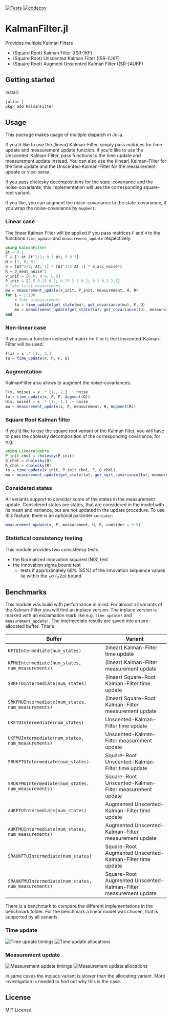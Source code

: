 
[![Tests](https://github.com/JuliaGNSS/KalmanFilter.jl/actions/workflows/ci.yml/badge.svg)](https://github.com/JuliaGNSS/KalmanFilter.jl/actions)
[![codecov](https://codecov.io/gh/JuliaGNSS/KalmanFilter.jl/branch/master/graph/badge.svg?token=KCFJHJ4Q2T)](https://codecov.io/gh/JuliaGNSS/KalmanFilter.jl)
# KalmanFilter.jl
Provides multiple Kalman Filters

* (Square Root) Kalman Filter ((SR-)KF)
* (Square Root) Unscented Kalman Filter ((SR-)UKF)
* (Square Root) Augment Unscented Kalman Filter ((SR-)AUKF)

## Getting started

Install:
```julia
julia> ]
pkg> add KalmanFilter
```

## Usage

This package makes usage of multiple dispatch in Julia. 

If you'd like to use the (linear) Kalman-Filter, simply pass matrices for time update and measurement update function. If you'd like to use the Unscented-Kalman-Filter, pass functions to the time update and measurement update instead. You can also use the (linear) Kalman-Filter for the time update and the Unscented-Kalman-Filter for the measurement update or vice-versa.

If you pass cholesky decompositions for the state-covariance and the noise-covariante, this implementation will use the corresponding square-root variant.

If you like, you can augment the noise-covariance to the state-covariance, if you wrap the noise-covariance by `Augment`.

### Linear case
The linear Kalman Filter will be applied if you pass matrices `F` and `H` to the functions `time_update` and `measurement_update` respectively.
```julia
using KalmanFilter
Δt = 0.1
F = [1 Δt Δt^2/2; 0 1 Δt; 0 0 1]
H = [1, 0, 0]'
Q = [Δt^2/2; Δt; 1] * [Δt^2/2 Δt 1] * σ_acc_noise^2
R = σ_meas_noise^2
x_init = [0.0, 0.0, 0.0]
P_init = [2.5 0.25 0.1; 0.25 2.5 0.2; 0.1 0.2 2.5]
# Take first measurement
mu = measurement_update(x_init, P_init, measurement, H, R)
for i = 1:100
    # Take a measurement
    tu = time_update(get_state(mu), get_covariance(mu), F, Q)
    mu = measurement_update(get_state(tu), get_covariance(tu), measurement, H, R)
end
```
### Non-linear case
If you pass a function instead of matrix for `F` or `H`, the Unscented-Kalman-Filter will be used.
```julia
F(x) = x .* [1., 2.]
tu = time_update(x, P, F, Q)
```

### Augmentation
KalmanFilter also allows to augment the noise-covariances:
```julia
F(x, noise) = x .* [1., 2.] .+ noise
tu = time_update(x, P, F, Augment(Q))
H(x, noise) = x .* [1., 1.] .+ noise
mu = measurement_update(x, P, measurement, H, Augment(R))
```

### Square Root Kalman filter
If you'd like to use the square root variant of the Kalman filter, you will have to pass the cholesky decomposition of the corresponding covariance, for e.g.:
```julia
using LinearAlgebra
P_init_chol = cholesky(P_init)
Q_chol = cholesky(Q)
R_chol = cholesky(R)
tu = time_update(x_init, P_init_chol, F, Q_chol)
mu = measurement_update(get_state(tu), get_sqrt_covariance(tu), measurement, H, Augment(R_chol))
```

### Considered states

All variants support to *consider* some of the states in the measurement update. Considered states are states, that are considered in the model with its mean and variance, but are not updated in the update procedure. To use this feature, there is an optional paramter `consider`:
```julia
measurement_update(x, P, measurement, H, R, consider = 3:5)
```

### Statistical consistency testing
This module provides two consistency tests
- the Normalized innovation squared (NIS) test
- the Innovation sigma bound test
  - tests if approximately 68% (95%) of the innovation sequence values lie within the ⨦σ (⨦2σ) bound

## Benchmarks

This module was build with performance in mind. For almost all variants of the Kalman-Filter you will find an inplace version. The inplace version is marked with an exclamation mark like e.g. `time_update!` and `measurement_update!`. The intermediate results are saved into an pre-allocated buffer. That's

Buffer | Variant
--- | ---
`KFTUIntermediate(num_states)` | (linear) Kalman-Filter time update
`KFMUIntermediate(num_states, num_measurements)` | (linear) Kalman-Filter measurement update
`SRKFTUIntermediate(num_states)` | (linear) Square-Root Kalman-Filter time update
`SRKFMUIntermediate(num_states, num_measurements)` | (linear) Square-Root Kalman-Filter measurement update
`UKFTUIntermediate(num_states)` | Unscented-Kalman-Filter time update
`UKFMUIntermediate(num_states, num_measurements)` | Unscented-Kalman-Filter measurement update
`SRUKFTUIntermediate(num_states)` | Square-Root Unscented-Kalman-Filter time update
`SRUKFMUIntermediate(num_states, num_measurements)` | Square-Root Unscented-Kalman-Filter measurement update
`AUKFTUIntermediate(num_states)` | Augmented Unscented-Kalman-Filter time update
`AUKFMUIntermediate(num_states, num_measurements)` | Augmented Unscented-Kalman-Filter measurement update
`SRAUKFTUIntermediate(num_states)` | Square-Root Augmented Unscented-Kalman-Filter time update
`SRAUKFMUIntermediate(num_states, num_measurements)` | Square-Root Augmented Unscented-Kalman-Filter measurement update

There is a benchmark to compare the different implementations in the benchmark folder. For the benchmark a linear model was chosen, that is supported by all variants.

### Time update
![Time update timings](benchmark/tu_time.png)
![Time update allocations](benchmark/tu_alloc.png)

### Measurement update

![Measurement update timings](benchmark/mu_time.png)
![Measurement update allocations](benchmark/mu_alloc.png)

In same cases the inplace variant is slower than the allocating variant. More investigation is needed to find out why this is the case.

## License

MIT License
